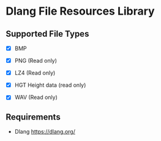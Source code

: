 # Dlang File Resources Library

## Supported File Types
- [x] BMP 
- [x] PNG (Read only)

- [x] LZ4 (Read only)
- [x] HGT Height data (read only)

- [x] WAV (Read only)

## Requirements
- Dlang https://dlang.org/ 
